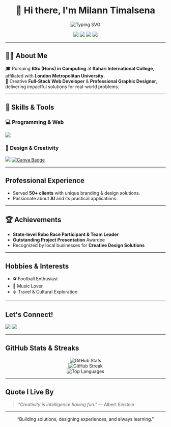 <h1 align="center">👋 Hi there, I'm Milann Timalsena</h1>

<p align="center">
  <img src="https://readme-typing-svg.demolab.com/?lines=Frontend%20Web%20Developer;Professional%20Graphic%20Designer;Creative%20Problem%20Solver&center=true&width=500&height=40" alt="Typing SVG" />
</p>

<p align="center">
  <img src="https://img.shields.io/badge/Java-%23ED8B00.svg?style=for-the-badge&logo=java&logoColor=white"/>  
  <img src="https://img.shields.io/badge/Python-3776AB?style=for-the-badge&logo=python&logoColor=white"/>
  <img src="https://img.shields.io/badge/Javascript-F7DF1E?style=for-the-badge&logo=javascript&logoColor=black"/>
  <img src="https://img.shields.io/badge/Tailwind_CSS-06B6D4?style=for-the-badge&logo=tailwind-css&logoColor=white"/>

</p>

---

## 👨‍💻 About Me
🎓 Pursuing **BSc (Hons) in Computing** at **Itahari International College**, affiliated with **London Metropolitan University**.  
🎨 Creative **Full-Stack Web Developer** & **Professional Graphic Designer**, delivering impactful solutions for real-world problems.

---

## 🚀 Skills & Tools

### 💻 Programming & Web
<p>
  <img src="https://skillicons.dev/icons?i=java,python,js,html,css,tailwind" />
</p>

### 🎨 Design & Creativity
<p>

  <img src="https://skillicons.dev/icons?i=figma,photoshop,illustrator" />
  <a href="https://www.canva.com/milantimalsena" target="_blank">
    <img src="https://img.shields.io/badge/Canva-00C4CC?style=for-the-badge&logo=canva&logoColor=white" alt="Canva Badge"/>
  </a>

</p>

---

## Professional Experience
-  Served **50+ clients** with unique branding & design solutions.
- Passionate about **AI** and its practical applications.

---

## 🏆 Achievements
- **State-level Robo Race Participant & Team Leader**
- **Outstanding Project Presentation** Awardee
- Recognized by local businesses for **Creative Design Solutions**

---

## Hobbies & Interests
- ⚽ Football Enthusiast
- 🎵 Music Lover
- ✈️ Travel & Cultural Exploration

---

## Let's Connect!
<p>
  <a href="mailto:milantimalsena87@gmail.com"><img src="https://img.shields.io/badge/Email-D14836?style=for-the-badge&logo=gmail&logoColor=white"/></a>
  <a href="https://www.facebook.com/milan.timalsena10"><img src="https://img.shields.io/badge/Facebook-1877F2?style=for-the-badge&logo=facebook&logoColor=white"/></a>
</p>

---

## GitHub Stats & Streaks
<p align="center">
  <img src="https://github-readme-stats.vercel.app/api?username=milantimalsena&show_icons=true&theme=tokyonight" alt="GitHub Stats"/>
  <br/>
  <img src="https://github-readme-streak-stats.herokuapp.com/?user=milantimalsena&theme=tokyonight" alt="GitHub Streak"/>
  <br/>
  <img src="https://github-readme-stats.vercel.app/api/top-langs/?username=milantimalsena&layout=compact&theme=tokyonight" alt="Top Languages"/>
</p>

---

## Quote I Live By
> *"Creativity is intelligence having fun."* — Albert Einstein

---

<p align="center">“Building solutions, designing experiences, and always learning.”</p>


